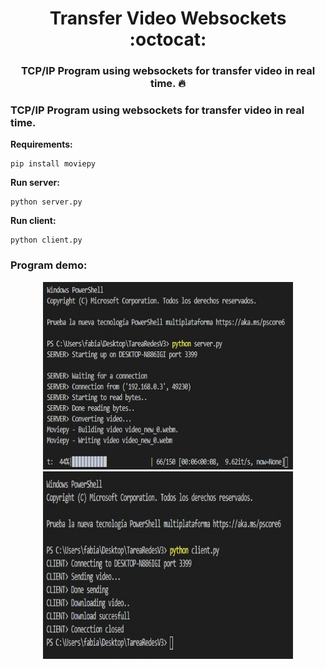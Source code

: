 # <div align="center">Transfer Video Websockets :octocat:</div>
### <div align="center">TCP/IP Program using websockets for transfer video in real time. :fire:</div>

### TCP/IP Program using websockets for transfer video in real time.

**Requirements:**
```
pip install moviepy
```

**Run server:**
```
python server.py
```

**Run client:**
```
python client.py
```
### Program demo:

<div class="row" align="center">
  <img src="./doc/server.jpeg" width="400" height="300" />
  <img src="./doc/client.jpeg" width="400" height="300" />
</div>
